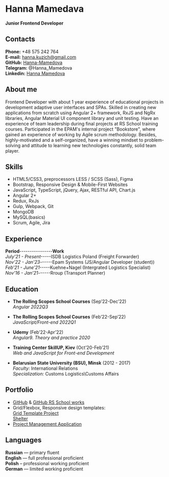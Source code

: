 # Hanna Mamedava
**Junior Frontend Developer**  

## Contacts
**Phone:** +48 575 242 764  
**E-mail:** hanna.kuzich@gmail.com  
**GitHub:** [Hanna-Mamedova](https://github.com/Hanna-Mamedova)  
**Telegram:** @Hanna_Mamedova  
**Linkedin:** [Hanna Mamedova](https://linkedin.com/in/hanna-mamedova-024a7117a)

## About me
Frontend Developer with about 1 year experience of educational projects in development adaptive user interfaces and SPAs. Skilled in creating new applications from scratch using Angular 2+ framework, RxJS and NgRx libraries, Angular Material UI component library  and unit testing. Have an experience of team leadership during final projects at RS School training courses. Participated in the EPAM's internal project "Bookstore", where gained an experience of working by Agile scrum methodology.
Besides, highly-motivated and a self-organized, have a winning mindset to problem-solving and attitude to learning new technologies constantly, solid team player.

## Skills
* HTML5/CSS3, preprocessors LESS / SCSS (Sass), Figma
* Bootstrap, Responsive Design & Mobile-First Websites
* JavaScript, TypeScript, jQuery, Ajax, RESTful API, Chart.js
* Angular 2+
* Redux, RxJs
* Gulp, Webpack, Git
* MongoDB
* MySQL(basics)
* Scrum, Agile, Jira


## Experience
**Period**----------------**Work**    
*July’21 - Present*-----ISDB Logistics Poland (Freight Forwarder)   
*Nov’22 - Jan'23*------Epam Systems (JS/Angular Developer (student))   
*Feb’21 - June’21*-----Kuehne+Nagel (Intergrated Logistics Specialist)   
*Nov’16 - Jan’21*------Rroup (Transport Planner)

## Education
* **The Rolling Scopes School Courses** (Sep’22-Dec’22)   
*Angular 2022Q3*

* **The Rolling Scopes School Courses** (Feb’22-Sep’22)   
*JavaScript/Front-end 2022Q1*

* **Udemy** (Feb’22-Apr’22)  
*Angular9. Theory and practice 2020*

* **Training Center SkillUP, Kiev** (Oct’20-Feb’21)   
*Web and JavaScript for Front-end Development*

* **Belarusian State University (BSU), Minsk** (2012 - 2017)  
*Faculty:* International Relations  
*Specialization:* Customs Logistics\Customs Affairs

## Portfolio 
  + [GitHub](https://github.com/Hanna-Mamedova) & [GitHub RS School works](https://github.com/rolling-scopes-school/hanna-mamedova-JSFE2022Q1)
  + Grid/Flexbox, Responsive design templates:  
    [Grid Template Project](https://hanna-mamedova.github.io/grid-template-init-project/)  
    [Shelter](https://rolling-scopes-school.github.io/hanna-mamedova-JSFE2022Q1/shelter/dist/)
  + [Project Management Application](https://rs-project-management-app-team111.netlify.app/)


## Languages
**Russian** — primary fluent  
**English** — full professional proficient  
**Polish** – professional working proficient   
**German** — limited working proficient
